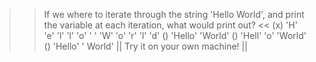 >> If we where to iterate through the string 'Hello World', and print the variable at each iteration, what would print out? <<
(x) 'H' 'e' 'l' 'l' 'o' ' ' 'W' 'o' 'r' 'l' 'd'
() 'Hello' 'World'
() 'Hell' 'o' 'World'
() 'Hello' ' World'
|| Try it on your own machine! ||
